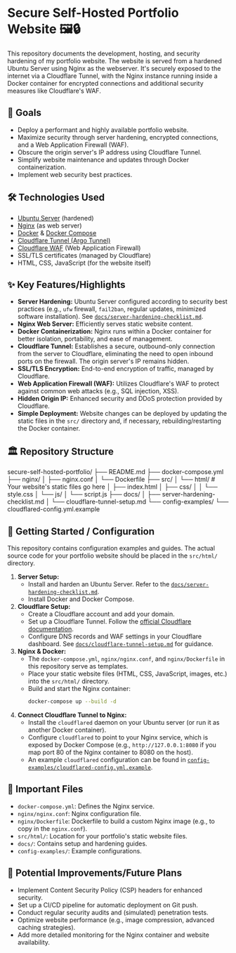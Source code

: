 # Secure Self-Hosted Portfolio Website 🖼️🔒

This repository documents the development, hosting, and security hardening of my portfolio website. The website is served from a hardened Ubuntu Server using Nginx as the webserver. It's securely exposed to the internet via a Cloudflare Tunnel, with the Nginx instance running inside a Docker container for encrypted connections and additional security measures like Cloudflare's WAF.

## 🎯 Goals

* Deploy a performant and highly available portfolio website.
* Maximize security through server hardening, encrypted connections, and a Web Application Firewall (WAF).
* Obscure the origin server's IP address using Cloudflare Tunnel.
* Simplify website maintenance and updates through Docker containerization.
* Implement web security best practices.

## 🛠️ Technologies Used

* [Ubuntu Server](https://ubuntu.com/server) (hardened)
* [Nginx](https://www.nginx.com/) (as web server)
* [Docker](https://www.docker.com/) & [Docker Compose](https://docs.docker.com/compose/)
* [Cloudflare Tunnel (Argo Tunnel)](https://www.cloudflare.com/products/tunnel/)
* [Cloudflare WAF](https://www.cloudflare.com/waf/) (Web Application Firewall)
* SSL/TLS certificates (managed by Cloudflare)
* HTML, CSS, JavaScript (for the website itself)

## ✨ Key Features/Highlights

* **Server Hardening:** Ubuntu Server configured according to security best practices (e.g., `ufw` firewall, `fail2ban`, regular updates, minimized software installation). See [`docs/server-hardening-checklist.md`](./docs/server-hardening-checklist.md).
* **Nginx Web Server:** Efficiently serves static website content.
* **Docker Containerization:** Nginx runs within a Docker container for better isolation, portability, and ease of management.
* **Cloudflare Tunnel:** Establishes a secure, outbound-only connection from the server to Cloudflare, eliminating the need to open inbound ports on the firewall. The origin server's IP remains hidden.
* **SSL/TLS Encryption:** End-to-end encryption of traffic, managed by Cloudflare.
* **Web Application Firewall (WAF):** Utilizes Cloudflare's WAF to protect against common web attacks (e.g., SQL injection, XSS).
* **Hidden Origin IP:** Enhanced security and DDoS protection provided by Cloudflare.
* **Simple Deployment:** Website changes can be deployed by updating the static files in the `src/` directory and, if necessary, rebuilding/restarting the Docker container.

## 🏛️ Repository Structure
secure-self-hosted-portfolio/
├── README.md
├── docker-compose.yml
├── nginx/
│   ├── nginx.conf
│   └── Dockerfile
├── src/
│   └── html/         # Your website's static files go here
│       ├── index.html
│       ├── css/
│       │   └── style.css
│       └── js/
│           └── script.js
├── docs/
│   ├── server-hardening-checklist.md
│   └── cloudflare-tunnel-setup.md
└── config-examples/
└── cloudflared-config.yml.example


## 🚀 Getting Started / Configuration

This repository contains configuration examples and guides. The actual source code for your portfolio website should be placed in the `src/html/` directory.

1.  **Server Setup:**
    * Install and harden an Ubuntu Server. Refer to the [`docs/server-hardening-checklist.md`](./docs/server-hardening-checklist.md).
    * Install Docker and Docker Compose.
2.  **Cloudflare Setup:**
    * Create a Cloudflare account and add your domain.
    * Set up a Cloudflare Tunnel. Follow the [official Cloudflare documentation](https://developers.cloudflare.com/cloudflare-one/connections/connect-apps/install-and-setup/installation/).
    * Configure DNS records and WAF settings in your Cloudflare dashboard. See [`docs/cloudflare-tunnel-setup.md`](./docs/cloudflare-tunnel-setup.md) for guidance.
3.  **Nginx & Docker:**
    * The `docker-compose.yml`, `nginx/nginx.conf`, and `nginx/Dockerfile` in this repository serve as templates.
    * Place your static website files (HTML, CSS, JavaScript, images, etc.) into the `src/html/` directory.
    * Build and start the Nginx container:
        ```bash
        docker-compose up --build -d
        ```
4.  **Connect Cloudflare Tunnel to Nginx:**
    * Install the `cloudflared` daemon on your Ubuntu server (or run it as another Docker container).
    * Configure `cloudflared` to point to your Nginx service, which is exposed by Docker Compose (e.g., `http://127.0.0.1:8080` if you map port 80 of the Nginx container to 8080 on the host).
    * An example `cloudflared` configuration can be found in [`config-examples/cloudflared-config.yml.example`](./config-examples/cloudflared-config.yml.example).

## 📄 Important Files

* `docker-compose.yml`: Defines the Nginx service.
* `nginx/nginx.conf`: Nginx configuration file.
* `nginx/Dockerfile`: Dockerfile to build a custom Nginx image (e.g., to copy in the `nginx.conf`).
* `src/html/`: Location for your portfolio's static website files.
* `docs/`: Contains setup and hardening guides.
* `config-examples/`: Example configurations.

## 🔮 Potential Improvements/Future Plans

* Implement Content Security Policy (CSP) headers for enhanced security.
* Set up a CI/CD pipeline for automatic deployment on Git push.
* Conduct regular security audits and (simulated) penetration tests.
* Optimize website performance (e.g., image compression, advanced caching strategies).
* Add more detailed monitoring for the Nginx container and website availability.